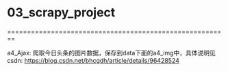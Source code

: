 # 03_scrapy_project

========================================================

a4_Ajax: 爬取今日头条的图片数据，保存到data下面的a4_img中，具体说明见csdn:
         https://blog.csdn.net/bhcgdh/article/details/96428524

